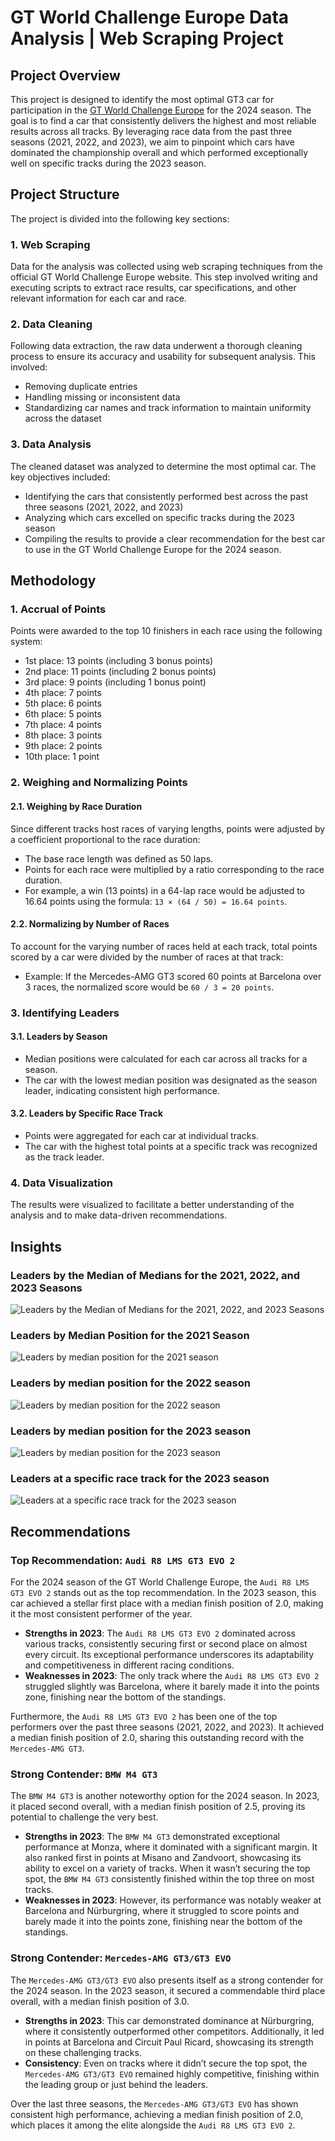 # GT World Challenge Europe Data Analysis | Web Scraping Project



## Project Overview
This project is designed to identify the most optimal GT3 car for participation in the [GT World Challenge Europe](https://www.gt-world-challenge-europe.com/results) for the 2024 season. The goal is to find a car that consistently delivers the highest and most reliable results across all tracks. By leveraging race data from the past three seasons (2021, 2022, and 2023), we aim to pinpoint which cars have dominated the championship overall and which performed exceptionally well on specific tracks during the 2023 season.



## Project Structure
The project is divided into the following key sections:


### 1. Web Scraping
Data for the analysis was collected using web scraping techniques from the official GT World Challenge Europe website. This step involved writing and executing scripts to extract race results, car specifications, and other relevant information for each car and race.


### 2. Data Cleaning
Following data extraction, the raw data underwent a thorough cleaning process to ensure its accuracy and usability for subsequent analysis. This involved:
- Removing duplicate entries
- Handling missing or inconsistent data
- Standardizing car names and track information to maintain uniformity across the dataset


### 3. Data Analysis
The cleaned dataset was analyzed to determine the most optimal car. The key objectives included:
- Identifying the cars that consistently performed best across the past three seasons (2021, 2022, and 2023)
- Analyzing which cars excelled on specific tracks during the 2023 season
- Compiling the results to provide a clear recommendation for the best car to use in the GT World Challenge Europe for the 2024 season.



## Methodology


### 1. Accrual of Points
Points were awarded to the top 10 finishers in each race using the following system:

- 1st place: 13 points (including 3 bonus points)
- 2nd place: 11 points (including 2 bonus points)
- 3rd place: 9 points (including 1 bonus point)
- 4th place: 7 points
- 5th place: 6 points
- 6th place: 5 points
- 7th place: 4 points
- 8th place: 3 points
- 9th place: 2 points
- 10th place: 1 point


### 2. Weighing and Normalizing Points

#### 2.1. Weighing by Race Duration
Since different tracks host races of varying lengths, points were adjusted by a coefficient proportional to the race duration:
- The base race length was defined as 50 laps.
- Points for each race were multiplied by a ratio corresponding to the race duration.
- For example, a win (13 points) in a 64-lap race would be adjusted to 16.64 points using the formula: `13 × (64 / 50) = 16.64 points`.

#### 2.2. Normalizing by Number of Races
To account for the varying number of races held at each track, total points scored by a car were divided by the number of races at that track:
- Example: If the Mercedes-AMG GT3 scored 60 points at Barcelona over 3 races, the normalized score would be `60 / 3 = 20 points`.


### 3. Identifying Leaders

#### 3.1. Leaders by Season
- Median positions were calculated for each car across all tracks for a season.
- The car with the lowest median position was designated as the season leader, indicating consistent high performance.

#### 3.2. Leaders by Specific Race Track
- Points were aggregated for each car at individual tracks.
- The car with the highest total points at a specific track was recognized as the track leader.


### 4. Data Visualization
The results were visualized to facilitate a better understanding of the analysis and to make data-driven recommendations.



## Insights


### Leaders by the Median of Medians for the 2021, 2022, and 2023 Seasons
![Leaders by the Median of Medians for the 2021, 2022, and 2023 Seasons](images/Leaders_by_the_Median_o_Medians_Seasons.png)


### Leaders by Median Position for the 2021 Season
![Leaders by median position for the 2021 season](images/Leaders_by_median_position_for_the_2021_season.png)


### Leaders by median position for the 2022 season
![Leaders by median position for the 2022 season](images/Leaders_by_median_position_for_the_2022_season.png)


### Leaders by median position for the 2023 season
![Leaders by median position for the 2023 season](images/Leaders_by_median_position_for_the_2023_season.png)


### Leaders at a specific race track for the 2023 season
![Leaders at a specific race track for the 2023 season](images/Leaders_at_a_specific_race_track_for_the_2023_season.png)



## Recommendations


### Top Recommendation: `Audi R8 LMS GT3 EVO 2`
For the 2024 season of the GT World Challenge Europe, the `Audi R8 LMS GT3 EVO 2` stands out as the top recommendation. In the 2023 season, this car achieved a stellar first place with a median finish position of 2.0, making it the most consistent performer of the year.

- **Strengths in 2023**: The `Audi R8 LMS GT3 EVO 2` dominated across various tracks, consistently securing first or second place on almost every circuit. Its exceptional performance underscores its adaptability and competitiveness in different racing conditions.
- **Weaknesses in 2023**: The only track where the `Audi R8 LMS GT3 EVO 2` struggled slightly was Barcelona,  where it barely made it into the points zone, finishing near the bottom of the standings.

Furthermore, the `Audi R8 LMS GT3 EVO 2` has been one of the top performers over the past three seasons (2021, 2022, and 2023). It achieved a median finish position of 2.0, sharing this outstanding record with the `Mercedes-AMG GT3`.


### Strong Contender: `BMW M4 GT3`
The `BMW M4 GT3` is another noteworthy option for the 2024 season. In 2023, it placed second overall, with a median finish position of 2.5, proving its potential to challenge the very best.

- **Strengths in 2023**: The `BMW M4 GT3` demonstrated exceptional performance at Monza, where it dominated with a significant margin. It also ranked first in points at Misano and Zandvoort, showcasing its ability to excel on a variety of tracks. When it wasn’t securing the top spot, the `BMW M4 GT3` consistently finished within the top three on most tracks.
- **Weaknesses in 2023**: However, its performance was notably weaker at Barcelona and Nürburgring, where it struggled to score points and barely made it into the points zone, finishing near the bottom of the standings.


### Strong Contender: `Mercedes-AMG GT3/GT3 EVO`
The `Mercedes-AMG GT3/GT3 EVO` also presents itself as a strong contender for the 2024 season. In the 2023 season, it secured a commendable third place overall, with a median finish position of 3.0.

- **Strengths in 2023**: This car demonstrated dominance at Nürburgring, where it consistently outperformed other competitors. Additionally, it led in points at Barcelona and Circuit Paul Ricard, showcasing its strength on these challenging tracks.
- **Consistency**: Even on tracks where it didn’t secure the top spot, the `Mercedes-AMG GT3/GT3 EVO` remained highly competitive, finishing within the leading group or just behind the leaders.

Over the last three seasons, the `Mercedes-AMG GT3/GT3 EVO` has shown consistent high performance, achieving a median finish position of 2.0, which places it among the elite alongside the `Audi R8 LMS GT3 EVO 2`.